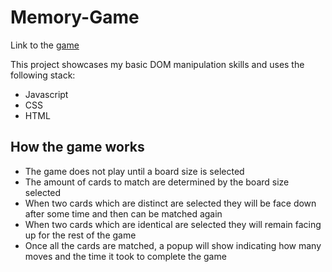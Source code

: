 # Memory-Game

Link to the [game](https://memory-game-73.netlify.app/)

This project showcases my basic DOM manipulation skills and uses the following stack:
- Javascript
- CSS
- HTML

## How the game works
- The game does not play until a board size is selected
- The amount of cards to match are determined by the board size selected
- When two cards which are distinct are selected they will be face down after some time and then can be matched again
- When two cards which are identical are selected they will remain facing up for the rest of the game
- Once all the cards are matched, a popup will show indicating how many moves and the time it took to complete the game

